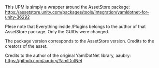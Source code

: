 
This UPM is simply a wrapper around the AssetStore package: https://assetstore.unity.com/packages/tools/integration/yamldotnet-for-unity-36292

Plese note that Everything inside /Plugins belongs to the author of that AssetStore package. Only the GUIDs were changed.

The package version corresponds to the AssetStore version. Credits to the creators of the asset.

Credits to the author of the original YamlDotNet library, aaubry: https://github.com/aaubry/YamlDotNet

